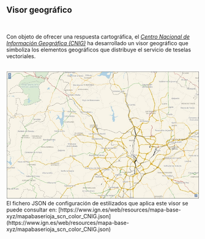 ## Visor geográfico
<br />

Con objeto de ofrecer una respuesta cartográfica, el [*Centro Nacional de Información Geográfica (CNIG)*](https://www.cnig.es) ha desarrollado un visor geográfico que simboliza los elementos geográficos que distribuye el servicio de teselas vectoriales.

<br />
<a title="Visor geográfico del CNIG (teselas vectoriales)"href="https://www.ign.es/web/resources/mapa-base-xyz/mapa.html" target="_blank"><img src="../../img/visor_geografico_cnig_teselas_vectoriales.jpg" alt="Visor geográfico del CNIG teselas vectoriales" /></a>

<br />
El fichero JSON de configuración de estilizados que aplica este visor se puede consultar en: [https://www.ign.es/web/resources/mapa-base-xyz/mapabaserioja_scn_color_CNIG.json](https://www.ign.es/web/resources/mapa-base-xyz/mapabaserioja_scn_color_CNIG.json)



